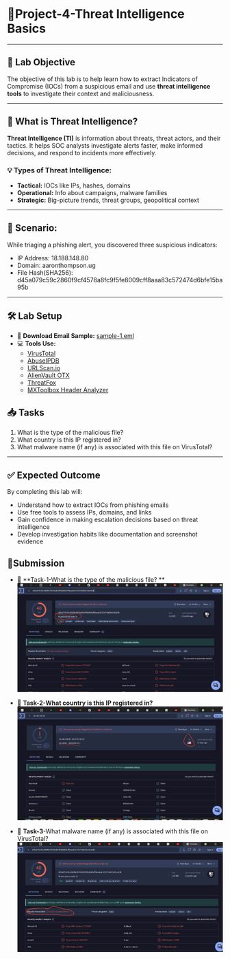 
# 🚀Project-4-Threat Intelligence Basics

---

## 🎯 **Lab Objective**

The objective of this lab is to help learn how to extract Indicators of Compromise (IOCs) from a suspicious email and use **threat intelligence tools** to investigate their context and maliciousness.

---

## 📘 **What is Threat Intelligence?**

**Threat Intelligence (TI)** is information about threats, threat actors, and their tactics. It helps SOC analysts investigate alerts faster, make informed decisions, and respond to incidents more effectively.

### 💡 Types of Threat Intelligence:
- **Tactical:** IOCs like IPs, hashes, domains
- **Operational:** Info about campaigns, malware families
- **Strategic:** Big-picture trends, threat groups, geopolitical context
---

## 💼 **Scenario:**

While triaging a phishing alert, you discovered three suspicious indicators:

- IP Address: 18.188.148.80
- Domain: aaronthompson.ug
- File Hash(SHA256): d45a079c59c2860f9cf4578a8fc9f5fe8009cff8aaa83c572474d6bfe15ba95b

---

## 🛠️ **Lab Setup**

- 📩 **Download Email Sample:** [sample-1.eml](sandbox:/mnt/data/sample-1.eml)  
- 💻 **Tools Use:**
  - [VirusTotal](https://www.virustotal.com)
  - [AbuseIPDB](https://abuseipdb.com)
  - [URLScan.io](https://urlscan.io)
  - [AlienVault OTX](https://otx.alienvault.com/)
  - [ThreatFox](https://threatfox.abuse.ch/)
  - [MXToolbox Header Analyzer](https://mxtoolbox.com/EmailHeaders.aspx)


## 📥 **Tasks**

1. What is the type of the malicious file?
2. What country is this IP registered in?  
3. What malware name (if any) is associated with this file on VirusTotal?

---

## ✅ **Expected Outcome**

By completing this lab will:
- Understand how to extract IOCs from phishing emails  
- Use free tools to assess IPs, domains, and links  
- Gain confidence in making escalation decisions based on threat intelligence  
- Develop investigation habits like documentation and screenshot evidence


## 📸Submission

- 🔹 **Task-1-What is the type of the malicious file? **
![image alt](https://github.com/sachinpatil-soc/30-Day-SOC-Analyst-Challenge-2025/blob/57e74df86e768d2aeb856f6b02621a147b06501f/Images/7-zip.png)


- 🔹 **Task-2-What country is this IP registered in?**
![image alt](https://github.com/sachinpatil-soc/30-Day-SOC-Analyst-Challenge-2025/blob/57e74df86e768d2aeb856f6b02621a147b06501f/Images/ip-location.png)

- 🔹 **Task-3**-What malware name (if any) is associated with this file on VirusTotal?
![image alt](https://github.com/sachinpatil-soc/30-Day-SOC-Analyst-Challenge-2025/blob/57e74df86e768d2aeb856f6b02621a147b06501f/Images/malware-name.png)
